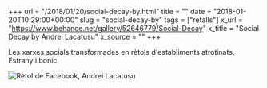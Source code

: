 +++
url = "/2018/01/20/social-decay-by.html"
title = ""
date = "2018-01-20T10:29:00+00:00"
slug = "social-decay-by"
tags = ["retalls"]
x_url = "https://www.behance.net/gallery/52646779/Social-Decay"
x_title = "Social Decay by Andrei Lacatusu"
x_source = ""
+++


Les xarxes socials transformades en rètols d'establiments atrotinats. Estrany i bonic.

<img alt="Rètol de Facebook, Andrei Lacatusu" src="https://mir-s3-cdn-cf.behance.net/project_modules/fs/edbc8252646779.5a4bb20800a57.jpg" />

